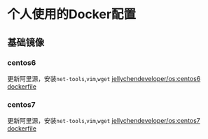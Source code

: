 # 个人使用的Docker配置

## 基础镜像

### centos6
更新阿里源，安装`net-tools`,`vim`,`wget`
[jellychendeveloper/os:centos6 dockerfile](./base/centos6/Dockerfile)

### centos7 
更新阿里源，安装`net-tools`,`vim`,`wget`
[jellychendeveloper/os:centos7 dockerfile](./base/centos7/Dockerfile)